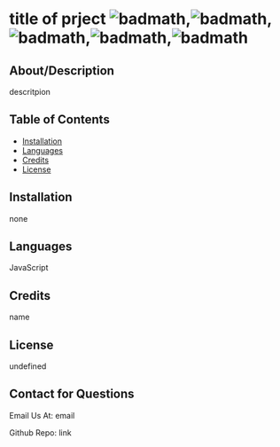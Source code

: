 
  # title of prject ![badmath](https://img.shields.io/badge/license-mit-brightgreen),![badmath](https://img.shields.io/badge/license-apache-brightgreen),![badmath](https://img.shields.io/badge/license-bsd-brightgreen),![badmath](https://img.shields.io/badge/license-lgpl-brightgreen),![badmath](https://img.shields.io/badge/license-gpl-brightgreen)

  ## About/Description

  descritpion

  ## Table of Contents

  * [Installation](#installation)
  * [Languages](#languages)
  * [Credits](#Credits)
  * [License](#License)
  
  ## Installation

  none

  ## Languages

  JavaScript

  ## Credits

  name

  ## License

  undefined

  ## Contact for Questions

  Email Us At: email

  Github Repo: link



